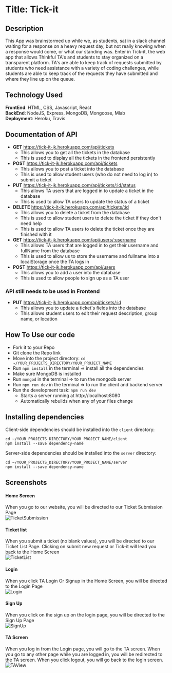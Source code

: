 # Title: Tick-it

## Description <br/> 
This App was brainstormed up while we, as students, sat in a slack channel waiting for a response on a heavy request day, but not really knowing when a response would come, or what our standing was. Enter in Tick-it, the web app that allows Thinkful TA's and students to stay organized on a transparent platform. TA's are able to keep track of requests submitted by students who need assistance with a variety of coding challenges, while students are able to keep track of the requests they have submitted and where they line up on the queue. 

## Technology Used <br/>
**FrontEnd**: HTML, CSS, Javascript, React<br/>
**BackEnd**: NodeJS, Express, MongoDB, Mongoose, Mlab<br/>
**Deployment**: Heroku, Travis <br/> 

## Documentation of API <br/>
* **GET** https://tick-it-jk.herokuapp.com/api/tickets <br/>
  * This allows you to get all the tickets in the database <br/>
  * This is used to display all the tickets in the frontend persistently</br>
* **POST** https://tick-it-jk.herokuapp.com/api/tickets <br/>
  * This allows you to post a ticket into the database <br/>
  * This is used to allow student users (who do not need to log in) to submit a ticket
* **PUT** https://tick-it-jk.herokuapp.com/api/tickets/:id/status <br/>
  * This allows TA users that are logged in to update a ticket in the database <br/>
  * This is used to allow TA users to update the status of a ticket <br/>
* **DELETE** https://tick-it-jk.herokuapp.com/api/tickets/:id <br/>
  * This allows you to delete a ticket from the database <br/>
  * This is used to allow student users to delete the ticket if they don't need help <br/>
  * This is used to allow TA users to delete the ticket once they are finished with it <br/>
* **GET** https://tick-it-jk.herokuapp.com/api/users/:username <br/>
  * This allows TA users that are logged in to get their username and fullName from the database <br/>
  * This is used to allow us to store the username and fullname into a localStorage once the TA logs in <br/>
* **POST** https://tick-it-jk.herokuapp.com/api/users <br/>
  * This allows you to add a user into the database <br/>
  * This is used to allow people to sign up as a TA user <br/>

### API still needs to be used in Frontend <br/>
* **PUT** https://tick-it-jk.herokuapp.com/api/tickets/:id <br/>
  * This allows you to update a ticket's fields into the database <br/>
  * This allows student users to edit their request description, group name, or location <br/>

## How To Use our code <br/>
* Fork it to your Repo
* Git clone the Repo link
* Move into the project directory: `cd ~/YOUR_PROJECTS_DIRECTORY/YOUR_PROJECT_NAME`
* Run `npm install` in the terminal => install all the dependencies
* Make sure MongoDB is installed
* Run `mongod` in the terminal => to run the mongodb server 
* Run `npm run dev` in the terminal => to run the client and backend server
* Run the development task: `npm run dev`
    * Starts a server running at http://localhost:8080
    * Automatically rebuilds when any of your files change

## Installing dependencies

Client-side dependencies should be installed into the `client` directory:

```
cd ~/YOUR_PROJECTS_DIRECTORY/YOUR_PROJECT_NAME/client
npm install --save dependency-name
```

Server-side dependencies should be installed into the `server` directory:

```
cd ~/YOUR_PROJECTS_DIRECTORY/YOUR_PROJECT_NAME/server
npm install --save dependency-name
```

## Screenshots <br/>
#### Home Screen <br/>
When you go to our website, you will be directed to our Ticket Submission Page <br/>
![TicketSubmission](README_images/submitTicket.png "Ticket Submission") <br/>

#### Ticket list <br/>
When you submit a ticket (no blank values), you will be directed to our Ticket List Page. Clicking on submit new request or Tick-it will lead you back to the Home Screen <br/>
![TicketList](README_images/requestForm.png "Ticket List") <br/>

#### Login <br/>
When you click TA Login Or Signup in the Home Screen, you will be directed to the Login Page <br/>
![Login](README_images/login.png "Login") <br/>

#### Sign Up <br/>
When you click on the sign up on the login page, you will be directed to the Sign Up Page <br/>
![SignUp](README_images/signup.png "Sign Up") <br/>

#### TA Screen <br/>
When you log in from the Login page, you will go to the TA screen. When you go to any other page while you are logged in, you will be redirected to the TA screen. When you click logout, you will go back to the login screen. <br/>
![TAView](README_images/TAscreen.png "TA Screen") <br/>

